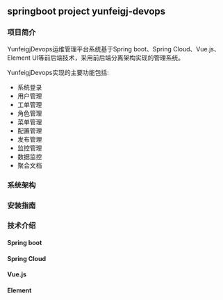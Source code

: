 ## springboot project yunfeigj-devops
### 项目简介
YunfeigjDevops运维管理平台系统基于Spring boot、Spring Cloud、Vue.js、Element UI等前后端技术，采用前后端分离架构实现的管理系统。

YunfeigjDevops实现的主要功能包括:
- 系统登录
- 用户管理
- 工单管理
- 角色管理
- 菜单管理
- 配置管理
- 发布管理
- 监控管理
- 数据监控
- 聚合文档

### 系统架构
### 安装指南
### 技术介绍
#### Spring boot
#### Spring Cloud
#### Vue.js
#### Element
